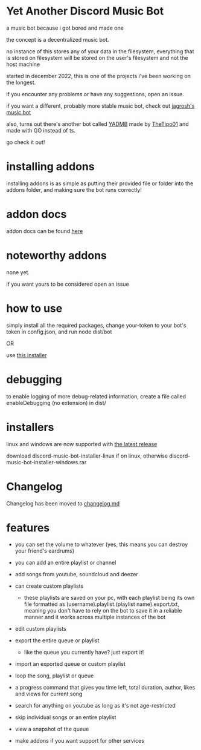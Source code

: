 # Yet Another Discord Music Bot
a music bot because i got bored and made one

the concept is a decentralized music bot.

no instance of this stores any of your data in the filesystem, everything that is stored on filesystem will be stored on the user's filesystem and not the host machine

started in december 2022, this is one of the projects i've been working on the longest.

if you encounter any problems or have any suggestions, open an issue.

if you want a different, probably more stable music bot, check out [jagrosh's music bot](https://github.com/jagrosh/MusicBot)

also, turns out there's another bot called [YADMB](https://github.com/TheTipo01/YADMB) made by [TheTipo01](https://github.com/TheTipo01) and made with GO instead of ts.

go check it out!

# installing addons

installing addons is as simple as putting their provided file or folder into the addons folder, and making sure the bot runs correctly!

# addon docs

addon docs can be found [here](https://github.com/tairasoul/YADMB/blob/main/addon-docs.md)

# noteworthy addons

none yet.

if you want yours to be considered open an issue

# how to use

simply install all the required packages, change your-token to your bot's token in config.json, and run node dist/bot

OR

use [this installer](https://github.com/fheahdythdr/discord-music-bot-setup/releases/tag/v1.2.0)

# debugging

to enable logging of more debug-related information, create a file called enableDebugging (no extension) in dist/

# installers

linux and windows are now supported with [the latest release](https://github.com/tairasoul/discord-music-bot-setup/releases/tag/v1.2.0)

download discord-music-bot-installer-linux if on linux, otherwise discord-music-bot-installer-windows.rar

# Changelog

Changelog has been moved to [changelog.md](https://github.com/tairasoul/YADMB/blob/main/changelog.md)

# features

- you can set the volume to whatever (yes, this means you can destroy your friend's eardrums)

- you can add an entire playlist or channel

- add songs from youtube, soundcloud and deezer

- can create custom playlists
    - these playlists are saved on your pc, with each playlist being its own file formatted as (username).playlist.(playlist name).export.txt, meaning you don't have to rely on the bot to save it in a reliable manner and it works across multiple instances of the bot

- edit custom playlists

- export the entire queue or playlist
    - like the queue you currently have? just export it!

- import an exported queue or custom playlist

- loop the song, playlist or queue

- a progress command that gives you time left, total duration, author, likes and views for current song

- search for anything on youtube as long as it's not age-restricted

- skip individual songs or an entire playlist

- view a snapshot of the queue

- make addons if you want support for other services
